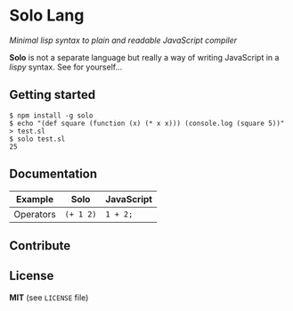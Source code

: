# Solo Lang

_Minimal lisp syntax to plain and readable JavaScript compiler_

**Solo** is not a separate language but really a way of writing JavaScript in a
_lispy_ syntax. See for yourself...

## Getting started

```
$ npm install -g solo
$ echo "(def square (function (x) (* x x))) (console.log (square 5))" > test.sl
$ solo test.sl
25
```

## Documentation

| Example | Solo | JavaScript |
|---|---|---|
| Operators | `(+ 1 2)` | `1 + 2;` |

## Contribute

## License

**MIT** (see `LICENSE` file)
